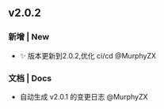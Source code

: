 ## v2.0.2

### 新增 | New

* ✨️ 版本更新到2.0.2,优化 ci/cd @MurphyZX

### 文档 | Docs

* 自动生成 v2.0.1 的变更日志 @MurphyZX
